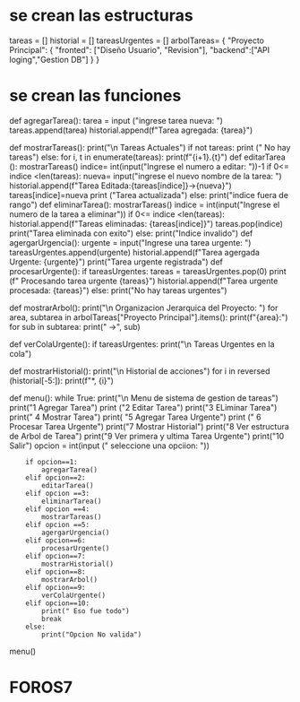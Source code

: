 # se crean las estructuras 
tareas = []
historial = []
tareasUrgentes = []
arbolTareas= {
    "Proyecto Principal": {
        "fronted": ["Diseño Usuario", "Revision"],
        "backend":["API loging","Gestion DB"]
    }
}
# se crean las funciones
def agregarTarea():
    tarea = input ("ingrese tarea nueva: ")
    tareas.append(tarea)
    historial.append(f"Tarea agregada: {tarea}")
    
def mostrarTareas():
    print("\n Tareas Actuales")
    if not tareas:
        print (" No hay tareas")
    else:
        for i, t in enumerate(tareas):
            print(f"{i+1}.{t}")
def editarTarea ():
    mostrarTareas()
    indice= int(input("Ingrese el numero a editar: "))-1
    if 0<= indice <len(tareas):
        nueva= input("ingrese el nuevo nombre de la tarea: ")
        historial.append(f"Tarea Editada:{tareas[indice]}->{nueva}")
        tareas[indice]=nueva
        print ("Tarea actualizada")
    else:
        print("indice fuera de rango")
def eliminarTarea():
    mostrarTareas()
    indice = int(input("Ingrese el numero de la tarea a eliminar"))
    if 0<= indice <len(tareas):
        historial.append(f"Tareas eliminadas: {tareas[indice]}")
        tareas.pop(indice)
        print("Tarea eliminada con exito")
    else:
        print("Indice invalido")
def agergarUrgencia():
    urgente = input("Ingrese una tarea urgente: ")
    tareasUrgentes.append(urgente)
    historial.append(f"Tarea agergada Urgente: {urgente}")
    print("Tarea urgente registrada")
def procesarUrgente():
    if tareasUrgentes:
        tareas = tareasUrgentes.pop(0)
        print (f" Procesando tarea urgente {tareas}")
        historial.append(f"Tarea urgente procesada: {tareas}")
    else:
        print("No hay tareas urgentes")
        
def mostrarArbol():
    print("\n Organizacion Jerarquica del Proyecto: ")
    for area, subtarea in arbolTareas["Proyecto Principal"].items():
        print(f"{area}:")
        for sub in subtarea:
            print(" ->", sub)
            
def verColaUrgente():
    if tareasUrgentes:
        print("\n Tareas Urgentes en la cola")
        
def mostrarHistorial():
    print("\n Historial de acciones")
    for i in reversed (historial[-5:]):
        print(f"*, {i}")

def menu():
    while True:
        print("\n Menu de sistema de gestion de tareas")
        print("1 Agregar Tarea")
        print ("2 Editar Tarea")
        print("3 ELiminar Tarea")
        print(" 4 Mostrar Tarea")
        print( "5 Agregar Tarea Urgente")
        print (" 6 Procesar Tarea Urgente")
        print("7 Mostrar Historial")
        print("8 Ver estructura de Arbol de Tarea")
        print("9 Ver primera y ultima Tarea Urgente")
        print("10 Salir")
        opcion = int(input (" seleccione una opciion: "))
    
        if opcion==1:
            agregarTarea()
        elif opcion==2:
            editarTarea()
        elif opcion ==3:
            eliminarTarea()
        elif opcion ==4:
            mostrarTareas()
        elif opcion ==5:
            agergarUrgencia()
        elif opcion==6:
            procesarUrgente()
        elif opcion==7:
            mostrarHistorial()
        elif opcion==8:
            mostrarArbol()
        elif opcion==9:
            verColaUrgente()
        elif opcion==10:
            print(" Eso fue todo")
            break
        else:
            print("Opcion No valida")
menu()

# FOROS7
